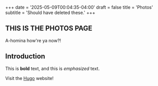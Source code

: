 +++
date = '2025-05-09T00:04:35-04:00'
draft = false
title = 'Photos'
subtitle = 'Should have deleted these.'
+++

## THIS IS THE PHOTOS PAGE

A-homina how're ya now?!

## Introduction

This is **bold** text, and this is *emphasized* text.

Visit the [Hugo](https://gohugo.io) website!